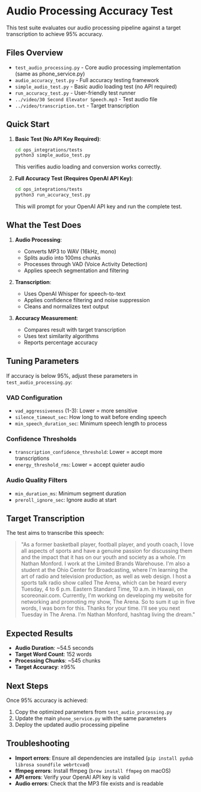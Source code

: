 # Audio Processing Accuracy Test

This test suite evaluates our audio processing pipeline against a target transcription to achieve 95% accuracy.

## Files Overview

- `test_audio_processing.py` - Core audio processing implementation (same as phone_service.py)
- `audio_accuracy_test.py` - Full accuracy testing framework  
- `simple_audio_test.py` - Basic audio loading test (no API required)
- `run_accuracy_test.py` - User-friendly test runner
- `../video/30 Second Elevator Speech.mp3` - Test audio file
- `../video/transcription.txt` - Target transcription

## Quick Start

1. **Basic Test (No API Key Required)**:
   ```bash
   cd ops_integrations/tests
   python3 simple_audio_test.py
   ```
   This verifies audio loading and conversion works correctly.

2. **Full Accuracy Test (Requires OpenAI API Key)**:
   ```bash
   cd ops_integrations/tests
   python3 run_accuracy_test.py
   ```
   This will prompt for your OpenAI API key and run the complete test.

## What the Test Does

1. **Audio Processing**:
   - Converts MP3 to WAV (16kHz, mono)
   - Splits audio into 100ms chunks
   - Processes through VAD (Voice Activity Detection)
   - Applies speech segmentation and filtering

2. **Transcription**:
   - Uses OpenAI Whisper for speech-to-text
   - Applies confidence filtering and noise suppression
   - Cleans and normalizes text output

3. **Accuracy Measurement**:
   - Compares result with target transcription
   - Uses text similarity algorithms
   - Reports percentage accuracy

## Tuning Parameters

If accuracy is below 95%, adjust these parameters in `test_audio_processing.py`:

### VAD Configuration
- `vad_aggressiveness` (1-3): Lower = more sensitive
- `silence_timeout_sec`: How long to wait before ending speech
- `min_speech_duration_sec`: Minimum speech length to process

### Confidence Thresholds  
- `transcription_confidence_threshold`: Lower = accept more transcriptions
- `energy_threshold_rms`: Lower = accept quieter audio

### Audio Quality Filters
- `min_duration_ms`: Minimum segment duration
- `preroll_ignore_sec`: Ignore audio at start

## Target Transcription

The test aims to transcribe this speech:

> "As a former basketball player, football player, and youth coach, I love all aspects of sports and have a genuine passion for discussing them and the impact that it has on our youth and society as a whole. I'm Nathan Monford. I work at the Limited Brands Warehouse. I'm also a student at the Ohio Center for Broadcasting, where I'm learning the art of radio and television production, as well as web design. I host a sports talk radio show called The Arena, which can be heard every Tuesday, 4 to 6 p.m. Eastern Standard Time, 10 a.m. in Hawaii, on scoreonair.com. Currently, I'm working on developing my website for networking and promoting my show, The Arena. So to sum it up in five words, I was born for this. Thanks for your time. I'll see you next Tuesday in The Arena. I'm Nathan Monford, hashtag living the dream."

## Expected Results

- **Audio Duration**: ~54.5 seconds
- **Target Word Count**: 152 words  
- **Processing Chunks**: ~545 chunks
- **Target Accuracy**: ≥95%

## Next Steps

Once 95% accuracy is achieved:

1. Copy the optimized parameters from `test_audio_processing.py`
2. Update the main `phone_service.py` with the same parameters
3. Deploy the updated audio processing pipeline

## Troubleshooting

- **Import errors**: Ensure all dependencies are installed (`pip install pydub librosa soundfile webrtcvad`)
- **ffmpeg errors**: Install ffmpeg (`brew install ffmpeg` on macOS)
- **API errors**: Verify your OpenAI API key is valid
- **Audio errors**: Check that the MP3 file exists and is readable 